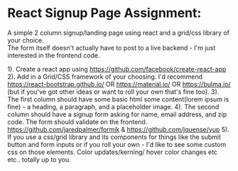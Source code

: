 # React Signup Page Assignment:
A simple 2 column signup/landing page using react and a grid/css library of your choice.  
The form itself doesn't actually have to post to a live backend - I'm just interested in the frontend code.

1). Create a react app using https://github.com/facebook/create-react-app
2). Add in a Grid/CSS framework of your choosing. I'd recommend https://react-bootstrap.github.io/ OR https://material.io/ OR https://bulma.io/ (but if you've got other ideas or want to roll your own that's fine too).
3). The first column should have some basic html some content(lorem ipsum is fine) - a heading, a paragraph, and a placeholder image.
4). The second column should have a signup form asking for name, email address, and zip code.  The form should validate on the frontend. https://github.com/jaredpalmer/formik & https://github.com/jquense/yup
5). If you use a css/grid library and its components for things like the submit button and form inputs or if you roll your own - I'd like to see some custom css on those elements.  Color updates/kerning/ hover color changes etc etc.. totally up to you.

